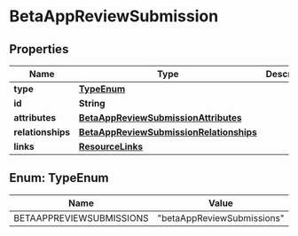 

# BetaAppReviewSubmission


## Properties

| Name | Type | Description | Notes |
|------------ | ------------- | ------------- | -------------|
|**type** | [**TypeEnum**](#TypeEnum) |  |  |
|**id** | **String** |  |  |
|**attributes** | [**BetaAppReviewSubmissionAttributes**](BetaAppReviewSubmissionAttributes.md) |  |  [optional] |
|**relationships** | [**BetaAppReviewSubmissionRelationships**](BetaAppReviewSubmissionRelationships.md) |  |  [optional] |
|**links** | [**ResourceLinks**](ResourceLinks.md) |  |  [optional] |



## Enum: TypeEnum

| Name | Value |
|---- | -----|
| BETAAPPREVIEWSUBMISSIONS | &quot;betaAppReviewSubmissions&quot; |



